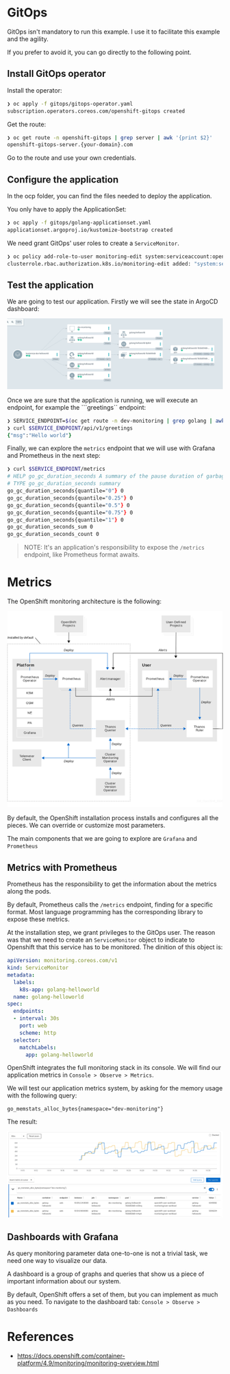 
# GitOps

GitOps isn't mandatory to run this example. I use it to facilitate this example and the agility.

If you prefer to avoid it, you can go directly to the following point.

## Install GitOps operator

Install the operator:

```zsh
❯ oc apply -f gitops/gitops-operator.yaml
subscription.operators.coreos.com/openshift-gitops created
```

Get the route:

```zsh
❯ oc get route -n openshift-gitops | grep server | awk '{print $2}'
openshift-gitops-server.{your-domain}.com
```

Go to the route and use your own credentials.

## Configure the application

In the ocp folder, you can find the files needed to deploy the application. 

You only have to apply the ApplicationSet:

```zsh
❯ oc apply -f gitops/golang-applicationset.yaml
applicationset.argoproj.io/kustomize-bootstrap created
```

We need grant GitOps' user roles to create a ```ServiceMonitor```. 

```zsh
❯ oc policy add-role-to-user monitoring-edit system:serviceaccount:openshift-gitops:openshift-gitops-argocd-application-controller -n dev-monitoring
clusterrole.rbac.authorization.k8s.io/monitoring-edit added: "system:serviceaccount:openshift-gitops:openshift-gitops-argocd-application-controller"
```

## Test the application

We are going to test our application. Firstly we will see the state in ArgoCD dashboard:

![OCP GitOps](images/ocp-gitops.png)

Once we are sure that the application is running, we will execute an endpoint, for example the ```greetings`` endpoint:

```zsh
❯ SERVICE_ENDPOINT=$(oc get route -n dev-monitoring | grep golang | awk '{print $2}')
❯ curl $SERVICE_ENDPOINT/api/v1/greetings
{"msg":"Hello world"}
```

Finally, we can explore the ```metrics``` endpoint that we will use with Grafana and Prometheus in the next step:

```zsh
❯ curl $SERVICE_ENDPOINT/metrics 
# HELP go_gc_duration_seconds A summary of the pause duration of garbage collection cycles.
# TYPE go_gc_duration_seconds summary
go_gc_duration_seconds{quantile="0"} 0
go_gc_duration_seconds{quantile="0.25"} 0
go_gc_duration_seconds{quantile="0.5"} 0
go_gc_duration_seconds{quantile="0.75"} 0
go_gc_duration_seconds{quantile="1"} 0
go_gc_duration_seconds_sum 0
go_gc_duration_seconds_count 0
```

> NOTE: It's an application's responsibility to expose the ```/metrics``` endpoint, like Prometheus format awaits.

# Metrics

The OpenShift monitoring architecture is the following:

![OCP Monitoring overview](images/ocp-monitoring.svg)

By default, the OpenShift installation process installs and configures all the pieces. We can override or customize most parameters.

The main components that we are going to explore are ```Grafana``` and ```Prometheus```

## Metrics with Prometheus

Prometheus has the responsibility to get the information about the metrics along the pods.

By default, Prometheus calls the ```/metrics``` endpoint, finding for a specific format. Most language programming has the corresponding library to expose these metrics.

At the installation step, we grant privileges to the GitOps user.  The reason was that we need to create an ```ServiceMonitor``` object to indicate to Openshift that this service has to be monitored. The dinition of this object is:

```yaml
apiVersion: monitoring.coreos.com/v1
kind: ServiceMonitor
metadata:
  labels:
    k8s-app: golang-helloworld
  name: golang-helloworld
spec:
  endpoints:
  - interval: 30s
    port: web
    scheme: http
  selector:
    matchLabels:
      app: golang-helloworld
```

OpenShift integrates the full monitoring stack in its console. We will find our application metrics in ```Console > Observe > Metrics```. 

We will test our application metrics system, by asking for the memory usage with the following query:

```JQL
go_memstats_alloc_bytes{namespace="dev-monitoring"}
```

The result:

![OCP Metrics](images/ocp-metrics01.png)

## Dashboards with Grafana

As query monitoring parameter data one-to-one is not a trivial task, we need one way to visualize our data. 

A dashboard is a group of graphs and queries that show us a piece of important information about our system. 

By default, OpenShift offers a set of them, but you can implement as much as you need. To navigate to the dashboard tab: ```Console > Observe > Dashboards```



# References
- https://docs.openshift.com/container-platform/4.9/monitoring/monitoring-overview.html